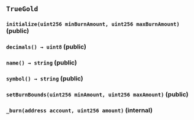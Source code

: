 ## `TrueGold`






### `initialize(uint256 minBurnAmount, uint256 maxBurnAmount)` (public)





### `decimals() → uint8` (public)





### `name() → string` (public)





### `symbol() → string` (public)





### `setBurnBounds(uint256 minAmount, uint256 maxAmount)` (public)





### `_burn(address account, uint256 amount)` (internal)






